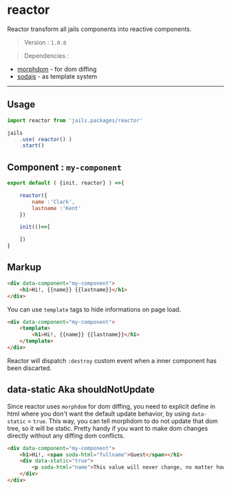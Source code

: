 # reactor

Reactor transform all jails components into reactive components.

> Version : `1.0.0`

> Dependencies :
- [morphdom](https://github.com/patrick-steele-idem/morphdom) - for dom diffing
- [sodajs](https://github.com/AlloyTeam/sodajs) -  as template system

---

## Usage

```js
import reactor from 'jails.packages/reactor'

jails
	.use( reactor() )
	.start()
```

## Component : `my-component`
```js
export default ( {init, reactor} ) =>{

	reactor({
		name :'Clark',
		lastname :'Kent'
	})

	init(()=>[

	])
}
```

## Markup
```html
<div data-component="my-component">
	<h1>Hi!, {{name}} {{lastname}}</h1>
</div>
```

You can use `template` tags to hide informations on page load.

```html
<div data-component="my-component">
	<template>
		<h1>Hi!, {{name}} {{lastname}}</h1>
	</template>
</div>
```

Reactor will dispatch `:destroy` custom event when a inner component has been discarted.

## data-static Aka shouldNotUpdate

Since reactor uses `morphdom` for dom diffing, you need to explicit define in html where you don't
want the default update behavior, by using `data-static` = `true`. This way, you can tell morphdom to
do not update that dom tree, so it will be static. Pretty handy if you want to make dom changes directly without any diffing dom conflicts.

```html
<div data-component="my-component">
	<h1>Hi!, <span soda-html="fullname">Guest</span></h1>
	<div data-static="true">
		<p soda-html="name">This value will never change, no matter how many any reactor calls</p>
	</div>
</div>
```
